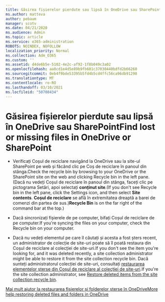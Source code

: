 ```yaml
---
title: Găsirea fișierelor pierdute sau lipsă în OneDrive sau SharePoint
ms.author: matteva
author: pebaum
manager: scotv
ms.date: 04/21/2020
ms.audience: Admin
ms.topic: article
ms.service: o365-administration
ROBOTS: NOINDEX, NOFOLLOW
localization_priority: Normal
ms.collection: Adm_O365
ms.custom: ''
ms.assetid: d4de6b5e-5102-4e2c-af92-1f8b049c3a02
ms.openlocfilehash: aa0cd1e4d5e89b9fb601c37030440bdfd2b66260
ms.sourcegitcommit: 0eb4f9bde53395b5fd4b5cd4ffc56ca96db91298
ms.translationtype: MT
ms.contentlocale: ro-RO
ms.lasthandoff: 03/10/2021
ms.locfileid: "50708434"
---
```

# <a name="find-lost-or-missing-files-in-onedrive-or-sharepoint"></a><span data-ttu-id="42536-102">Găsirea fișierelor pierdute sau lipsă în OneDrive sau SharePoint</span><span class="sxs-lookup"><span data-stu-id="42536-102">Find lost or missing files in OneDrive or SharePoint</span></span>

- <span data-ttu-id="42536-103">Verificați Coșul de reciclare navigând la OneDrive sau la site-ul SharePoint pe web și făcând clic pe Coș de reciclare în panoul din stânga.</span><span class="sxs-lookup"><span data-stu-id="42536-103">Check the recycle bin by browsing to your OneDrive or the SharePoint site on the web and clicking Recycle bin in the left pane.</span></span> <span data-ttu-id="42536-104">(Dacă nu vedeți Coșul de reciclare în panoul din stânga, faceți clic pe pictograma Setări, apoi selectați **conținut site**.</span><span class="sxs-lookup"><span data-stu-id="42536-104">(If you don't see Recycle bin in the left pane, click the Settings icon, and then select **Site contents**.</span></span> <span data-ttu-id="42536-105">**Coșul de reciclare** se află în extremitatea dreaptă a barei de comenzi din partea de sus.)</span><span class="sxs-lookup"><span data-stu-id="42536-105">**Recycle Bin** is on the far right of the command bar at the top.)</span></span> 
    
- <span data-ttu-id="42536-106">Dacă sincronizați fișierele de pe computer, bifați Coșul de reciclare de pe computer.</span><span class="sxs-lookup"><span data-stu-id="42536-106">If you're syncing the files on your computer, check the Recycle bin on your computer.</span></span> 
    
- <span data-ttu-id="42536-107">Dacă nu vedeți elementul pe care îl căutați și acesta a fost șters recent, un administrator de colecție de site-uri poate să îl poată restaura din Coșul de reciclare al colecției de site-uri.</span><span class="sxs-lookup"><span data-stu-id="42536-107">If you don't see the item you're looking for, and it was deleted recently, a site collection administrator might be able to restore it from the site collection recycle bin.</span></span> <span data-ttu-id="42536-108">Dacă sunteți administratorul colecției de site-uri, consultați [restaurarea elementelor șterse din Coșul de reciclare al colecției de site-uri](https://support.microsoft.com/office/restore-items-in-the-recycle-bin-that-were-deleted-from-sharepoint-or-teams-6df466b6-55f2-4898-8d6e-c0dff851a0be).</span><span class="sxs-lookup"><span data-stu-id="42536-108">If you're the site collection administrator, see [Restore deleted items from the site collection recycle bin](https://support.microsoft.com/office/restore-items-in-the-recycle-bin-that-were-deleted-from-sharepoint-or-teams-6df466b6-55f2-4898-8d6e-c0dff851a0be).</span></span>
    
[<span data-ttu-id="42536-109">Mai mult ajutor la restaurarea fișierelor și folderelor șterse în OneDrive</span><span class="sxs-lookup"><span data-stu-id="42536-109">More help restoring deleted files and folders in OneDrive</span></span>](https://go.microsoft.com/fwlink/?linkid=872872)
  

